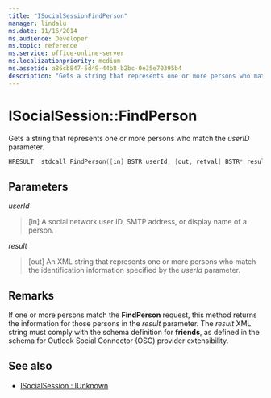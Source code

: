```yaml
---
title: "ISocialSessionFindPerson"
manager: lindalu
ms.date: 11/16/2014
ms.audience: Developer
ms.topic: reference
ms.service: office-online-server
ms.localizationpriority: medium
ms.assetid: a86cb847-5d49-44b8-b2bc-0e35e70395b4
description: "Gets a string that represents one or more persons who match the userID parameter."
---
```


# ISocialSession::FindPerson

Gets a string that represents one or more persons who match the  _userID_ parameter. 
  
```cpp
HRESULT _stdcall FindPerson([in] BSTR userId, [out, retval] BSTR* result);
```

## Parameters

_userId_
  
> [in] A social network user ID, SMTP address, or display name of a person.
    
_result_
  
> [out] An XML string that represents one or more persons who match the identification information specified by the  _userId_ parameter. 
    
## Remarks

If one or more persons match the **FindPerson** request, this method returns the information for those persons in the _result_ parameter. The  _result_ XML string must comply with the schema definition for **friends**, as defined in the schema for Outlook Social Connector (OSC) provider extensibility. 
  
## See also

- [ISocialSession : IUnknown](isocialsessioniunknown.md)

